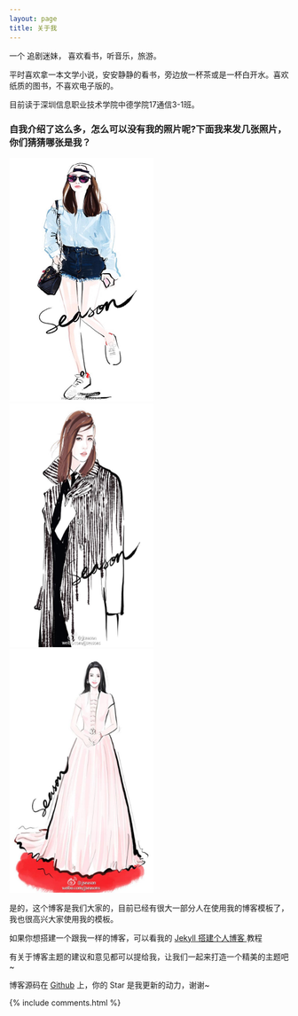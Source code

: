 ```yaml
---
layout: page
title: 关于我 
---
```


一个 追剧迷妹， 喜欢看书，听音乐，旅游。
<p>
平时喜欢拿一本文学小说，安安静静的看书，旁边放一杯茶或是一杯白开水。喜欢纸质的图书，不喜欢电子版的。
<p>
目前读于深圳信息职业技术学院中德学院17通信3-1班。

<p>

<h3> 自我介绍了这么多，怎么可以没有我的照片呢?下面我来发几张照片，你们猜猜哪张是我？ </h3>  
<img src="/images/1.jpg"   width="260" height="440" /><img src="/images/2.jpg"   width="260" height="440" /><img src="/images/3.jpg"   width="260" height="440" />
<p>

是的，这个博客是我们大家的，目前已经有很大一部分人在使用我的博客模板了，我也很高兴大家使用我的模板。

<p>

如果你想搭建一个跟我一样的博客，可以看我的 
<a href="/2016/10/jekyll_tutorials1/"> Jekyll 搭建个人博客 </a>
教程

<p>

有关于博客主题的建议和意见都可以提给我，让我们一起来打造一个精美的主题吧~ 

<p> 

博客源码在 <a target="_blank" href='https://github.com/leopardpan/leopardpan.github.io/'>Github</a> 上，你的 Star 是我更新的动力，谢谢~

<p> 

<p> 

<p> 


{% include comments.html %}

